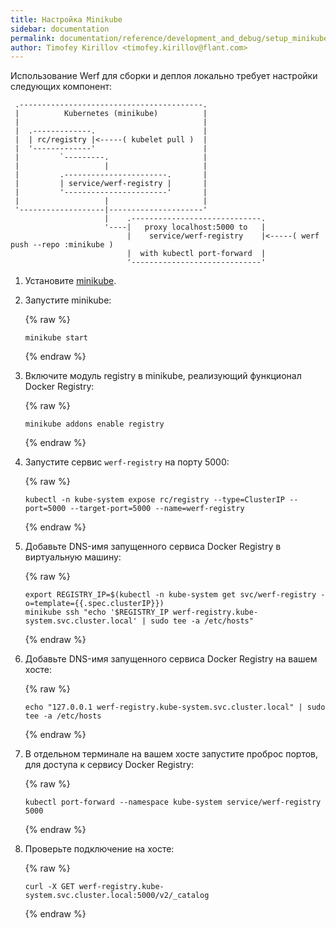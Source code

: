 ```yaml
---
title: Настройка Minikube
sidebar: documentation
permalink: documentation/reference/development_and_debug/setup_minikube.html
author: Timofey Kirillov <timofey.kirillov@flant.com>
---
```


Использование Werf для сборки и деплоя локально требует настройки следующих компонент:

     .-----------------------------------------.
     |          Kubernetes (minikube)          |
     |                                         |
     |  .-------------.                        |
     |  | rc/registry |<-----( kubelet pull )  |
     |  '-------------'                        |
     |         `---------.                     |
     |                   |                     |
     |         .-----------------------.       |
     |         | service/werf-registry |       |
     |         '-----------------------'       |
     |                   |                     |
     '-------------------|---------------------'
                         |    .-----------------------------.
                         '----|   proxy localhost:5000 to   |
                              |    service/werf-registry    |<-----( werf push --repo :minikube )
                              |  with kubectl port-forward  |
                              '-----------------------------'

1. Установите [minikube](https://github.com/kubernetes/minikube).
2. Запустите minikube:

   {% raw %}
   ```
   minikube start
   ```
   {% endraw %}

3. Включите модуль registry в minikube, реализующий функционал Docker Registry:

   {% raw %}
   ```
   minikube addons enable registry
   ```
   {% endraw %}

4. Запустите сервис `werf-registry` на порту 5000:

   {% raw %}
   ```
   kubectl -n kube-system expose rc/registry --type=ClusterIP --port=5000 --target-port=5000 --name=werf-registry
   ```
   {% endraw %}

5. Добавьте DNS-имя запущенного сервиса Docker Registry в виртуальную машину:

   {% raw %}
   ```
   export REGISTRY_IP=$(kubectl -n kube-system get svc/werf-registry -o=template={{.spec.clusterIP}})
   minikube ssh "echo '$REGISTRY_IP werf-registry.kube-system.svc.cluster.local' | sudo tee -a /etc/hosts"
   ```
   {% endraw %}

6. Добавьте DNS-имя запущенного сервиса Docker Registry на вашем хосте:

   {% raw %}
   ```
   echo "127.0.0.1 werf-registry.kube-system.svc.cluster.local" | sudo tee -a /etc/hosts
   ```
   {% endraw %}

7. В отдельном терминале на вашем хосте запустите проброс портов, для доступа к сервису Docker Registry:

   {% raw %}
   ```
   kubectl port-forward --namespace kube-system service/werf-registry 5000
   ```
   {% endraw %}

8. Проверьте подключение на хосте:

   {% raw %}
   ```
   curl -X GET werf-registry.kube-system.svc.cluster.local:5000/v2/_catalog
   ```
   {% endraw %}

